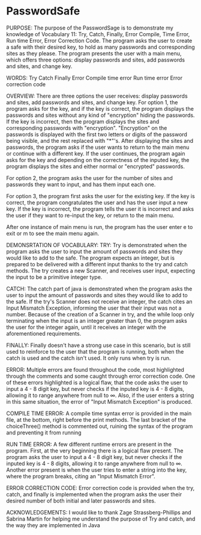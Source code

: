 # PasswordSafe
PURPOSE: The purpose of the PasswordSage is to demonstrate my knowledge of Vocabulary 11: Try, Catch, Finally, Error Compile, Time Error, Run time Error, Error Correction Code. The program asks the user to create a safe with their desired key, to hold as many passwords and corresponding sites as they please. The program presents the user with a main menu, which offers three options: display passwords and sites, add passwords and sites, and change key.

WORDS:
Try
Catch
Finally
Error
Compile time error
Run time error
Error correction code

OVERVIEW: There are three options the user receives: display passwords and sites, add passwords and sites, and change key.
For option 1, the program asks for the key, and if the key is correct, the program displays the passwords and sites without
any kind of "encryption" hiding the passwords. If the key is incorrect, then the program displays the sites
and corresponding passwords with "encryption". "Encryption" on the passwords is displayed with the first two letters or digits
of the password being visible, and the rest replaced with "*"'s. After displaying the sites and passwords, the program asks
if the user wants to return to the main menu or continue with a different key. If the user continues, the program again asks
for the key and depending on the correctness of the inputed key, the program displays the sites and either normal or
"encrypted" passwords.

For option 2, the program asks the user for the number of sites and passwords they want to input, and has them input each one.

For option 3, the program first asks the user for the existing key. If the key is correct, the program congratulates the user
and has the user input a new key. If the key is incorrect, the program tells the user it is incorrect and asks the user if
they want to re-input the key, or return to the main menu.

After one instance of main menu is run, the program has the user enter e to exit or m to see the main menu again.


DEMONSRTATION OF VOCABULARY:
TRY: Try is demonstrated when the program asks the user to input the amount of passwords and sites they would like to add to
the safe. The program expects an integer, but is prepared to be delivered with a different input thanks to the try and catch
methods. The try creates a new Scanner, and receives user input, expecting the input to be a primitive integer type.

CATCH: The catch part of java is demonstrated when the program asks the user to input the amount of passwords and sites they
would like to add to the safe. If the try's Scanner does not receive an integer, the catch cites an Input Mismatch Exception,
informing the user that their input was not a number. Because of the creation of a Scanner in try, and the while loop only
terminating when the input is an integer greater than 0, the program asks the user for the integer again, until it receives
an integer with the aforementioned requirements.

FINALLY: Finally doesn't have a strong use case in this scenario, but is still used to reinforce to the user that the program
is running, both when the catch is used and the catch isn't used. It only runs when try is run.

ERROR: Multiple errors are found throughout the code, most highlighted through the comments and some caught through error
correction code. One of these errors highlighted is a logical flaw, that the code asks the user to input a 4 - 8 digit key,
but never checks if the inputed key is 4 - 8 digits, allowing it to range anywhere from null to ∞. Also, if the user enters
a string in this same situation, the error of "Input Mismatch Exception" is produced.

COMPILE TIME ERROR: A compile time syntax error is provided in the main file, at the bottom, right before the print methods.
The last bracket of the choiceThree() method is commented out, ruining the syntax of the program and preventing it from
running

RUN TIME ERROR: A few different runtime errors are present in the program. First, at the very beginning there is a logical
flaw present. The program asks the user to input a 4 - 8 digit key, but never checks if the inputed key is 4 - 8 digits,
allowing it to range anywhere from null to ∞.  Another error present is when the user tries to enter a string into the key,
where the program breaks, citing an "Input Mismatch Error".

ERROR CORRECTION CODE: Error correction code is provided when the try, catch, and finally is implemented when the program
asks the user their desired number of both initial and later passwords and sites.

ACKNOWLEDGEMENTS: I would like to thank Zage Strassberg-Phillips and Sabrina Martin for helping me understand the purpose of Try and catch, and the way they are implemented in Java

